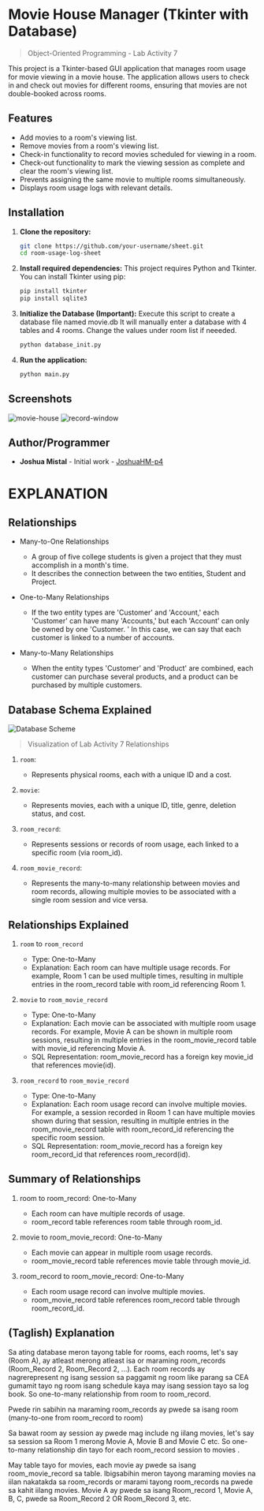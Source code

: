 # Movie House Manager (Tkinter with Database)
> Object-Oriented Programming - Lab Activity 7

This project is a Tkinter-based GUI application that manages room usage for movie viewing in a movie house. The application allows users to check in and check out movies for different rooms, ensuring that movies are not double-booked across rooms.

## Features

- Add movies to a room's viewing list.
- Remove movies from a room's viewing list.
- Check-in functionality to record movies scheduled for viewing in a room.
- Check-out functionality to mark the viewing session as complete and clear the room's viewing list.
- Prevents assigning the same movie to multiple rooms simultaneously.
- Displays room usage logs with relevant details.

## Installation

1. **Clone the repository:**
    ```bash
    git clone https://github.com/your-username/sheet.git
    cd room-usage-log-sheet
    ```

2. **Install required dependencies:**
    This project requires Python and Tkinter. You can install Tkinter using pip:
    ```bash
    pip install tkinter
    pip install sqlite3
    ```

4. **Initialize the Database (Important):**
    Execute this script to create a database file named movie.db
    It will manually enter a database with 4 tables and 4 rooms.
    Change the values under room list if neeeded.
    ```bash
    python database_init.py
    ```

3. **Run the application:**
    ```bash
    python main.py
    ```

## Screenshots
![movie-house](assets/movie-house.png)
![record-window](assets/record-window.png)

## Author/Programmer
- **Joshua Mistal** - Initial work - [JoshuaHM-p4](https://github.com/JoshuaHM-p4)

# EXPLANATION

## Relationships
* Many-to-One Relationships
    - A group of five college students is given a project that they must accomplish in a month's time.
    - It describes the connection between the two entities, Student and Project.

* One-to-Many Relationships
    - If the two entity types are 'Customer' and 'Account,' each 'Customer' can have many 'Accounts,' but each 'Account' can only be owned by one 'Customer. ' In this case, we can say that each customer is linked to a number of accounts.

* Many-to-Many Relationships
    - When the entity types 'Customer' and 'Product' are combined, each customer can purchase several products, and a product can be purchased by multiple customers.

## Database Schema Explained

![Database Scheme](assets/schema.png)
> Visualization of Lab Activity 7 Relationships

1. `room`:
    - Represents physical rooms, each with a unique ID and a cost.

2. `movie`:
    - Represents movies, each with a unique ID, title, genre, deletion status, and cost.

3. `room_record`:
    - Represents sessions or records of room usage, each linked to a specific room (via room_id).

4. `room_movie_record`:
    - Represents the many-to-many relationship between movies and room records, allowing multiple movies to be associated with a single room session and vice versa.

## Relationships Explained

1. `room` to `room_record`
    - Type: One-to-Many
    - Explanation: Each room can have multiple usage records. For example, Room 1 can be used multiple times, resulting in multiple entries in the room_record table with room_id referencing Room 1.

2. `movie` to `room_movie_record`
    - Type: One-to-Many
    - Explanation: Each movie can be associated with multiple room usage records. For example, Movie A can be shown in multiple room sessions, resulting in multiple entries in the room_movie_record table with movie_id referencing Movie A.
    - SQL Representation: room_movie_record has a foreign key movie_id that references movie(id).

2. `room_record` to `room_movie_record`
    - Type: One-to-Many
    - Explanation: Each room usage record can involve multiple movies. For example, a session recorded in Room 1 can have multiple movies shown during that session, resulting in multiple entries in the room_movie_record table with room_record_id referencing the specific room session.
    - SQL Representation: room_movie_record has a foreign key room_record_id that references room_record(id).

## Summary of Relationships
1. room to room_record: One-to-Many
    - Each room can have multiple records of usage.
    - room_record table references room table through room_id.

2. movie to room_movie_record: One-to-Many
    - Each movie can appear in multiple room usage records.
    - room_movie_record table references movie table through movie_id.

3. room_record to room_movie_record: One-to-Many
    - Each room usage record can involve multiple movies.
    - room_movie_record table references room_record table through room_record_id.

## (Taglish) Explanation
Sa ating database meron tayong table for rooms, each rooms, let's say (Room A), ay atleast merong atleast isa or maraming room_records (Room_Record 2, Room_Record 2, ...). Each room records ay nagrerepresent ng isang session sa paggamit ng room like parang sa CEA gumamit tayo ng room isang schedule kaya may isang session tayo sa log book. So one-to-many relationship from room to room_record.

Pwede rin sabihin na maraming room_records ay pwede sa isang room (many-to-one from room_record to room)

Sa bawat room ay session ay pwede mag include ng iilang movies, let's say sa session sa Room 1 merong Movie A, Movie B and Movie C etc. So one-to-many relationship din tayo for each room_record session to movies .

May table tayo for movies, each movie ay pwede sa isang room_movie_record sa table. Ibigsabihin meron tayong maraming movies na iilan nakatakda sa room_records or marami tayong room_records na pwede sa kahit iilang movies. Movie A ay pwede sa isang Room_record 1, Movie A, B, C, pwede sa Room_Record 2 OR Room_Record 3, etc.
